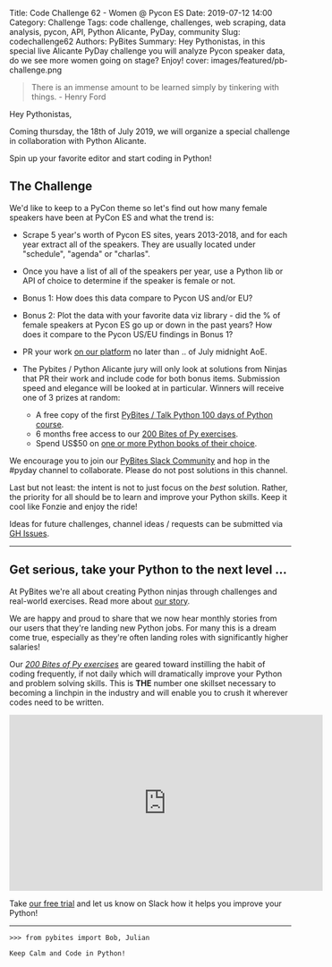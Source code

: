 Title: Code Challenge 62 - Women @ Pycon ES
Date: 2019-07-12 14:00
Category: Challenge
Tags: code challenge, challenges, web scraping, data analysis, pycon, API, Python Alicante, PyDay, community
Slug: codechallenge62
Authors: PyBites
Summary: Hey Pythonistas, in this special live Alicante PyDay challenge you will analyze Pycon speaker data, do we see more women going on stage? Enjoy!
cover: images/featured/pb-challenge.png

> There is an immense amount to be learned simply by tinkering with things. - Henry Ford

Hey Pythonistas,

Coming thursday, the 18th of July 2019, we will organize a special challenge in collaboration with Python Alicante.

Spin up your favorite editor and start coding in Python!

## The Challenge

We'd like to keep to a PyCon theme so let's find out how many female speakers have been at PyCon ES and what the trend is:

- Scrape 5 year's worth of Pycon ES sites, years 2013-2018, and for each year extract all of the speakers. They are usually located under "schedule", "agenda" or "charlas".

- Once you have a list of all of the speakers per year, use a Python lib or API of choice to determine if the speaker is female or not.

- Bonus 1: How does this data compare to Pycon US and/or EU?

- Bonus 2: Plot the data with your favorite data viz library - did the % of female speakers at Pycon ES go up or down in the past years? How does it compare to the Pycon US/EU findings in Bonus 1?

- PR your work [on our platform](https://codechalleng.es/challenges/) no later than .. of July midnight AoE.

- The Pybites / Python Alicante jury will only look at solutions from Ninjas that PR their work and include code for both bonus items. Submission speed and elegance will be looked at in particular. Winners will receive one of 3 prizes at random: 

	- A free copy of the first [PyBites / Talk Python 100 days of Python course](https://talkpython.fm/100days?utm_source=pybites).
	- 6 months free access to our [200 Bites of Py exercises](https://codechalleng.es/bites/).
	- Spend US$50 on [one or more Python books of their choice](https://www.amazon.com/s?k=python&i=stripbooks-intl-ship&ref=nb_sb_noss_2).

We encourage you to join our [PyBites Slack Community](https://join.slack.com/t/pybites/shared_invite/enQtNDAxODc0MjEyODM2LTNiZjljNTI2NGJiNWI0MTRkNjY4YzQ1ZWU4MmQzNWQyN2Q4ZTQzMTk0NzkyZTRmMThlNmQzYTk5Y2Y5ZDM4NDU) and hop in the #pyday channel to collaborate. Please do not post solutions in this channel. 

Last but not least: the intent is not to just focus on the _best_ solution. Rather, the priority for all should be to learn and improve your Python skills. Keep it cool like Fonzie and enjoy the ride!

Ideas for future challenges, channel ideas / requests can be submitted via [GH Issues](https://github.com/pybites/challenges/issues).

---

## Get serious, take your Python to the next level ...

At PyBites we're all about creating Python ninjas through challenges and real-world exercises. Read more about [our story](https://pybit.es/special-learning-python.html).

We are happy and proud to share that we now hear monthly stories from our users that they're landing new Python jobs. For many this is a dream come true, especially as they're often landing roles with significantly higher salaries!

Our _[200 Bites of Py exercises](https://codechalleng.es/bites/)_ are geared toward instilling the habit of coding frequently, if not daily which will dramatically improve your Python and problem solving skills. This is __THE__ number one skillset necessary to becoming a linchpin in the industry and will enable you to crush it wherever codes need to be written.

<iframe width="560" height="315" src="https://www.youtube.com/embed/5AQg2UxvXbI" frameborder="0" allow="accelerometer; autoplay; encrypted-media; gyroscope; picture-in-picture" allowfullscreen></iframe>

Take [our free trial](https://codechalleng.es) and let us know on Slack how it helps you improve your Python!

---

	>>> from pybites import Bob, Julian

	Keep Calm and Code in Python!
